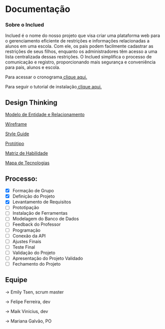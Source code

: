 # Documentação

### Sobre o Inclued

Inclued é o nome do nosso projeto que visa criar uma plataforma web para o gerenciamento eficiente de restrições e informações relacionadas a alunos em uma escola. Com ele, os pais podem facilmente cadastrar as restrições de seus filhos, enquanto os administradores têm acesso a uma lista centralizada dessas restrições. O Inclued simplifica o processo de comunicação e registro, proporcionando mais segurança e conveniência para pais, alunos e escola.

Para acessar o cronograma[ clique aqui.](https://trello.com/invite/b/S2MJYR37/ATTI706b9a0a64fa81fd49a6daeaa3fb2e619EF48EAD/cronograma-de-execucao)

Para seguir o tutorial de instalação[ clique aqui.]()

## Design Thinking

[Modelo de Entidade e Relacionamento](lucidchart)

[Wireframe](https://www.figma.com/file/VBOyiflrjogSx5s9q8yOwU/INCLUED?type=design&node-id=0%3A1&mode=design&t=fWdPtkYPxCG1SWXW-1)

[Style Guide](https://www.figma.com/file/VBOyiflrjogSx5s9q8yOwU/INCLUED?type=design&node-id=13%3A3&mode=design&t=fWdPtkYPxCG1SWXW-1)

[Protótipo](https://www.figma.com/file/VBOyiflrjogSx5s9q8yOwU/INCLUED?type=design&node-id=19%3A3&mode=design&t=fWdPtkYPxCG1SWXW-1)

[Matriz de Habilidade](https://docs.google.com/spreadsheets/d/1Ce5za26fjh81y-CPH_ip-zuaIkgzUGW0/edit?usp=sharing&ouid=112148828200283219321&rtpof=true&sd=true)

[Mapa de Tecnologias](https://www.canva.com/design/DAFs3r6OK80/neGHMvZcbo62oDFCZKsepA/edit?utm_content=DAFs3r6OK80&utm_campaign=designshare&utm_medium=link2&utm_source=sharebutton)



## Processo:

- [x] Formação de Grupo
- [x] Definição do Projeto 
- [x] Levantamento de Requisitos
- [ ] Prototipação
- [ ] Instalação de Ferramentas
- [ ] Modelagem do Banco de Dados
- [ ] Feedback do Professor
- [ ] Programação
- [ ] Conexão da API
- [ ] Ajustes Finais 
- [ ] Teste Final
- [ ] Validação do Projeto 
- [ ] Apresentação do Projeto Validado
- [ ] Fechamento do Projeto

## Equipe

→ Emily Tsen, scrum master

→ Felipe Ferreira, dev

→ Maik Vinicius, dev

→ Mariana Galvão, PO

